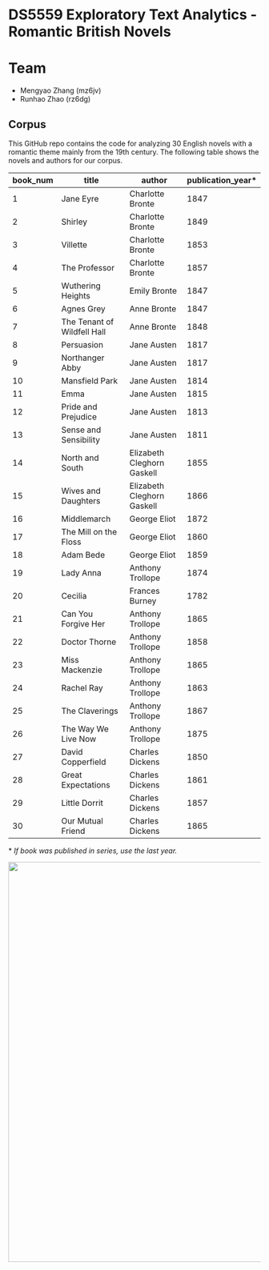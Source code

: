 # DS5559 Exploratory Text Analytics - Romantic British Novels
# Team
- Mengyao Zhang (mz6jv)
- Runhao Zhao (rz6dg)

## Corpus

This GitHub repo contains the code for analyzing 30 English novels with a romantic theme mainly from the 19th century. The following table shows the novels and authors for our corpus.

book_num | title | author | publication_year*
---------| ------| ------- | ---------------
1|Jane Eyre|Charlotte Bronte|1847
2|Shirley|Charlotte Bronte|1849
3|Villette|Charlotte Bronte|1853
4|The Professor|Charlotte Bronte|1857
5|Wuthering Heights|Emily Bronte|1847
6|Agnes Grey|Anne Bronte|1847
7|The Tenant of Wildfell Hall|Anne Bronte|1848
8|Persuasion|Jane Austen|1817
9|Northanger Abby|Jane Austen|1817
10|Mansfield Park|Jane Austen|1814
11|Emma|Jane Austen|1815
12|Pride and Prejudice|Jane Austen|1813
13|Sense and Sensibility|Jane Austen|1811
14|North and South|Elizabeth Cleghorn Gaskell|1855
15|Wives and Daughters|Elizabeth Cleghorn Gaskell|1866
16|Middlemarch|George Eliot|1872
17|The Mill on the Floss|George Eliot|1860
18|Adam Bede|George Eliot|1859
19|Lady Anna|Anthony Trollope|1874
20|Cecilia|Frances Burney|1782
21|Can You Forgive Her|Anthony Trollope|1865
22|Doctor Thorne|Anthony Trollope|1858
23|Miss Mackenzie|Anthony Trollope|1865
24|Rachel Ray|Anthony Trollope|1863
25|The Claverings|Anthony Trollope|1867
26|The Way We Live Now|Anthony Trollope|1875
27|David Copperfield|Charles Dickens|1850
28|Great Expectations|Charles Dickens|1861
29|Little Dorrit|Charles Dickens|1857
30|Our Mutual Friend|Charles Dickens|1865

\* *If book was published in series, use the last year.*


<p align="center">
  <img src="https://github.com/zhang90s/DS5559_Final_Project/blob/master/readme.png" width="800" height="800 title="hover text">
</p>
                                                                                                                               

